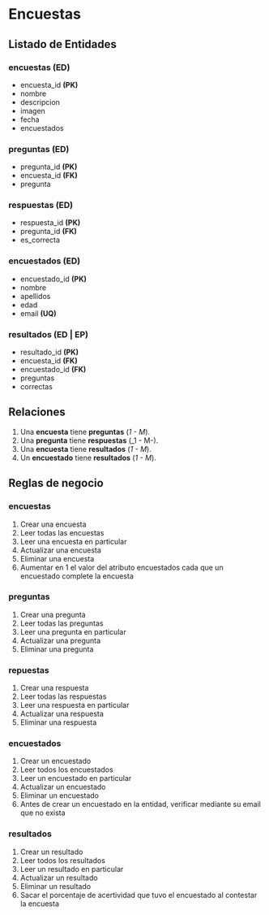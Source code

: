 # Encuestas

## Listado de Entidades

### encuestas **(ED)**

- encuesta_id  **(PK)**
- nombre
- descripcion
- imagen 
- fecha
- encuestados

### preguntas **(ED)**

- pregunta_id  **(PK)**
- encuesta_id  **(FK)**
- pregunta

### respuestas  **(ED)**

- respuesta_id **(PK)**
- pregunta_id  **(FK)**
- es_correcta

### encuestados **(ED)**

- encuestado_id  **(PK)**
- nombre
- apellidos
- edad
- email **(UQ)**

### resultados  **(ED | EP)**

- resultado_id  **(PK)**
- encuesta_id  **(FK)**
- encuestado_id  **(FK)**
- preguntas
- correctas


## Relaciones

1. Una **encuesta** tiene **preguntas**  (_1 - M_).
1. Una **pregunta** tiene **respuestas** (_1 - M-).
1. Una **encuesta** tiene **resultados** (_1 - M_).
1. Un **encuestado** tiene **resultados** (_1 - M_).


## Reglas de negocio

### encuestas

1. Crear una encuesta
1. Leer todas las encuestas
1. Leer una encuesta en particular
1. Actualizar una encuesta
1. Eliminar una encuesta
1. Aumentar en 1 el valor del atributo encuestados cada que un encuestado complete la encuesta


### preguntas

1. Crear una pregunta
1. Leer todas las preguntas
1. Leer una pregunta en particular
1. Actualizar una pregunta
1. Eliminar una pregunta


### repuestas

1. Crear una respuesta
1. Leer todas las respuestas
1. Leer una respuesta en particular
1. Actualizar una respuesta
1. Eliminar una respuesta


### encuestados

1. Crear un encuestado
1. Leer todos los encuestados
1. Leer un encuestado en particular
1. Actualizar un encuestado
1. Eliminar un encuestado
1. Antes de crear un encuestado en la entidad, verificar mediante su email que no exista


### resultados

1. Crear un resultado
1. Leer todos los resultados
1. Leer un resultado  en particular
1. Actualizar un resultado
1. Eliminar un resultado
1. Sacar el porcentaje de acertividad que tuvo el encuestado al contestar la encuesta
